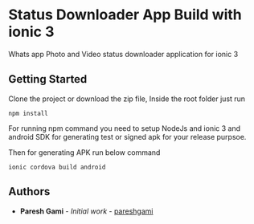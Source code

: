 # Status Downloader App Build with ionic 3

Whats app Photo and Video status downloader application for ionic 3

## Getting Started

Clone the project or download the zip file, Inside the root folder just run 

```
npm install
```

For running npm command you need to setup NodeJs and ionic 3 and android SDK for generating test or signed apk for your release purpsoe.

Then for generating APK run below command

```
ionic cordova build android
```

## Authors

* **Paresh Gami** - *Initial work* - [pareshgami](https://github.com/pareshgami)